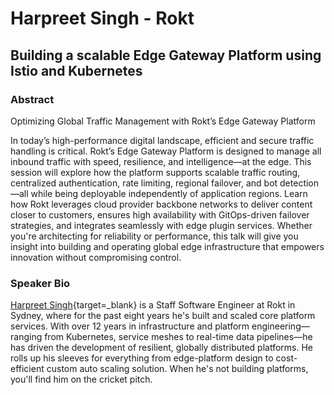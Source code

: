 # Harpreet Singh - Rokt

## Building a scalable Edge Gateway Platform using Istio and Kubernetes

### Abstract

Optimizing Global Traffic Management with Rokt’s Edge Gateway Platform

In today’s high-performance digital landscape, efficient and secure traffic handling is critical. Rokt’s Edge Gateway Platform is designed to manage all inbound traffic with speed, resilience, and intelligence—at the edge. This session will explore how the platform supports scalable traffic routing, centralized authentication, rate limiting, regional failover, and bot detection—all while being deployable independently of application regions. Learn how Rokt leverages cloud provider backbone networks to deliver content closer to customers, ensures high availability with GitOps-driven failover strategies, and integrates seamlessly with edge plugin services. Whether you're architecting for reliability or performance, this talk will give you insight into building and operating global edge infrastructure that empowers innovation without compromising control.

### Speaker Bio
[Harpreet Singh](https://www.linkedin.com/in/harpreet-singh-50995461/){target=_blank} is a Staff Software Engineer at Rokt in Sydney, where for the past eight years he's built and scaled core platform services. With over 12 years in infrastructure and platform engineering—ranging from Kubernetes, service meshes to real-time data pipelines—he has driven the development of resilient, globally distributed platforms. He rolls up his sleeves for everything from edge-platform design to cost-efficient custom auto scaling solution. When he's not building platforms, you'll find him on the cricket pitch.